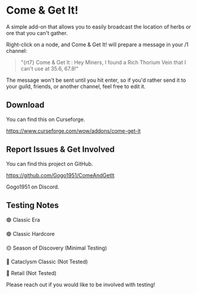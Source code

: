 # Come & Get It!

A simple add-on that allows you to easily broadcast the location of herbs or ore that you can't gather.

Right-click on a node, and Come & Get It! will prepare a message in your /1 channel:

> "{rt7} Come & Get It : Hey Miners, I found a Rich Thorium Vein that I can't use at 35.6, 67.8!"

The message won't be sent until you hit enter, so if you'd rather send it to your guild, friends, or another channel, feel free to edit it.

## Download

You can find this on Curseforge.

https://www.curseforge.com/wow/addons/come-get-it

## Report Issues & Get Involved

You can find this project on GitHub.

https://github.com/Gogo1951/ComeAndGetIt

Gogo1951 on Discord.

## Testing Notes

🟢 Classic Era

🟢 Classic Hardcore

🟡 Season of Discovery (Minimal Testing)

🔴 Cataclysm Classic (Not Tested)

🔴 Retail (Not Tested)

Please reach out if you would like to be involved with testing!
